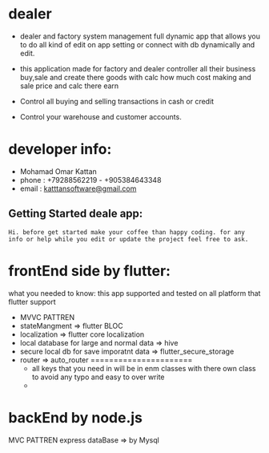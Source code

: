 # dealer
- dealer and factory system management full dynamic app that allows you to do all kind of edit on app setting or connect with db dynamically and edit.
  
- this application made for factory and dealer controller all their business buy,sale and create there goods with calc how much cost making and sale price and calc there earn
  
- Control all buying and selling transactions in cash or credit
- Control your warehouse and customer accounts.

# developer info:
- Mohamad Omar Kattan 
- phone : +79288562219 - +905384643348
- email : katttansoftware@gmail.com

## Getting Started deale app: 
    Hi. before get started make your coffee than happy coding. for any info or help while you edit or update the project feel free to ask.

 # frontEnd side by flutter:
 what you needed to know:
  this app supported and tested on all platform that flutter support
 - MVVC PATTREN
 - stateMangment => flutter BLOC
 - localization => flutter core localization
 - local database for large and normal data => hive
 - secure local db for save imporatnt data  => flutter_secure_storage
 - router => auto_router
  ======================
   - all keys that you need in will be in enm classes with there own class to avoid any typo and easy to over write 
   - 
 # backEnd by node.js
  MVC PATTREN
  express
  dataBase  => by Mysql
